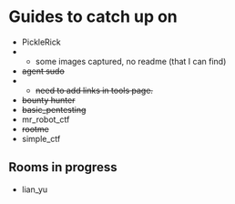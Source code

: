 # Guides to catch up on

- PickleRick
- - some images captured, no readme (that I can find)
- ~~agent sudo~~
- - ~~need to add links in tools page.~~
- ~~bounty hunter~~
- ~~basic_pentesting~~
- mr_robot_ctf
- ~~rootme~~
- simple_ctf

## Rooms in progress

- lian_yu
